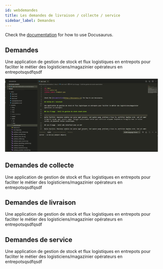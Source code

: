 ```yaml
---
id: webdemandes
title: Les demandes de livraison / collecte / service
sidebar_label: Demandes
---
```


Check the [documentation](https://docusaurus.io) for how to use Docusaurus.

## Demandes

Une application de gestion de stock et flux logistiques en entrepots pour facliter le métier des logisticiens/magazinier opérateurs en entrepotsqsdfqsdf

![Premier pas](assets/premier.png)

## Demandes de collecte

Une application de gestion de stock et flux logistiques en entrepots pour facliter le métier des logisticiens/magazinier opérateurs en entrepotsqsdfqsdf

## Demandes de livraison

Une application de gestion de stock et flux logistiques en entrepots pour facliter le métier des logisticiens/magazinier opérateurs en entrepotsqsdfqsdf

## Demandes de service

Une application de gestion de stock et flux logistiques en entrepots pour facliter le métier des logisticiens/magazinier opérateurs en entrepotsqsdfqsdf